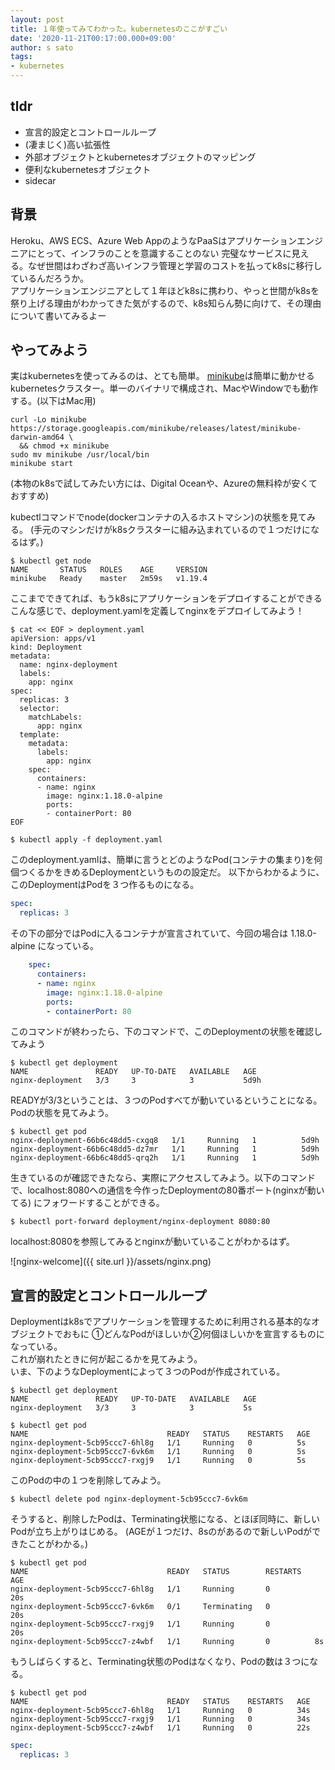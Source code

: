 ```yaml
---
layout: post
title: １年使ってみてわかった。kubernetesのここがすごい
date: '2020-11-21T00:17:00.000+09:00'
author: s sato
tags:
- kubernetes
---
```


## tldr

- 宣言的設定とコントロールループ
- (凄まじく)高い拡張性
- 外部オブジェクトとkubernetesオブジェクトのマッピング
- 便利なkubernetesオブジェクト
- sidecar

## 背景

Heroku、AWS ECS、Azure Web AppのようなPaaSはアプリケーションエンジニアにとって、インフラのことを意識することのない
完璧なサービスに見える。なぜ世間はわざわざ高いインフラ管理と学習のコストを払ってk8sに移行しているんだろうか。   
アプリケーションエンジニアとして１年ほどk8sに携わり、やっと世間がk8sを祭り上げる理由がわかってきた気がするので、k8s知らん勢に向けて、その理由について書いてみるよー

## やってみよう

実はkubernetesを使ってみるのは、とても簡単。
[minikube](https://kubernetes.io/ja/docs/tasks/tools/install-minikube/)は簡単に動かせるkubernetesクラスター。単一のバイナリで構成され、MacやWindowでも動作する。(以下はMac用)

```
curl -Lo minikube https://storage.googleapis.com/minikube/releases/latest/minikube-darwin-amd64 \
  && chmod +x minikube
sudo mv minikube /usr/local/bin
minikube start
```

(本物のk8sで試してみたい方には、Digital Oceanや、Azureの無料枠が安くておすすめ)


kubectlコマンドでnode(dockerコンテナの入るホストマシン)の状態を見てみる。
(手元のマシンだけがk8sクラスターに組み込まれているので１つだけになるはず。)

```
$ kubectl get node
NAME       STATUS   ROLES    AGE     VERSION
minikube   Ready    master   2m59s   v1.19.4
```

ここまでできてれば、もうk8sにアプリケーションをデプロイすることができる  
こんな感じで、deployment.yamlを定義してnginxをデプロイしてみよう！

```
$ cat << EOF > deployment.yaml
apiVersion: apps/v1
kind: Deployment
metadata:
  name: nginx-deployment
  labels:
    app: nginx
spec:
  replicas: 3
  selector:
    matchLabels:
      app: nginx
  template:
    metadata:
      labels:
        app: nginx
    spec:
      containers:
      - name: nginx
        image: nginx:1.18.0-alpine
        ports:
        - containerPort: 80
EOF

$ kubectl apply -f deployment.yaml
```

このdeployment.yamlは、簡単に言うとどのようなPod(コンテナの集まり)を何個つくるかをきめるDeploymentというものの設定だ。
以下からわかるように、このDeploymentはPodを３つ作るものになる。

```yaml
spec:
  replicas: 3
```

その下の部分ではPodに入るコンテナが宣言されていて、今回の場合は 1.18.0-alpine になっている。

```yaml
    spec:
      containers:
      - name: nginx
        image: nginx:1.18.0-alpine
        ports:
        - containerPort: 80
```

このコマンドが終わったら、下のコマンドで、このDeploymentの状態を確認してみよう

```
$ kubectl get deployment
NAME               READY   UP-TO-DATE   AVAILABLE   AGE
nginx-deployment   3/3     3            3           5d9h
```

READYが3/3ということは、３つのPodすべてが動いているということになる。Podの状態を見てみよう。

```
$ kubectl get pod
nginx-deployment-66b6c48dd5-cxgq8   1/1     Running   1          5d9h
nginx-deployment-66b6c48dd5-dz7mr   1/1     Running   1          5d9h
nginx-deployment-66b6c48dd5-qrq2h   1/1     Running   1          5d9h
```

生きているのが確認できたなら、実際にアクセスしてみよう。以下のコマンドで、localhost:8080への通信を今作ったDeploymentの80番ポート(nginxが動いてる)
にフォワードすることができる。

```
$ kubectl port-forward deployment/nginx-deployment 8080:80
```

localhost:8080を参照してみるとnginxが動いていることがわかるはず。

![nginx-welcome]({{ site.url }}/assets/nginx.png)


## 宣言的設定とコントロールループ

Deploymentはk8sでアプリケーションを管理するために利用される基本的なオブジェクトでおもに
①どんなPodがほしいか②何個ほしいかを宣言するものになっている。  
これが崩れたときに何が起こるかを見てみよう。  
いま、下のようなDeploymentによって３つのPodが作成されている。

```
$ kubectl get deployment
NAME               READY   UP-TO-DATE   AVAILABLE   AGE
nginx-deployment   3/3     3            3           5s

$ kubectl get pod
NAME                               READY   STATUS    RESTARTS   AGE
nginx-deployment-5cb95ccc7-6hl8g   1/1     Running   0          5s
nginx-deployment-5cb95ccc7-6vk6m   1/1     Running   0          5s
nginx-deployment-5cb95ccc7-rxgj9   1/1     Running   0          5s
```

このPodの中の１つを削除してみよう。

```
$ kubectl delete pod nginx-deployment-5cb95ccc7-6vk6m
```

そうすると、削除したPodは、Terminating状態になる、とほぼ同時に、新しいPodが立ち上がりはじめる。
(AGEが１つだけ、8sのがあるので新しいPodができたことがわかる。)

```
$ kubectl get pod
NAME                               READY   STATUS        RESTARTS   AGE
nginx-deployment-5cb95ccc7-6hl8g   1/1     Running       0          20s
nginx-deployment-5cb95ccc7-6vk6m   0/1     Terminating   0          20s
nginx-deployment-5cb95ccc7-rxgj9   1/1     Running       0          20s
nginx-deployment-5cb95ccc7-z4wbf   1/1     Running       0          8s
```

もうしばらくすると、Terminating状態のPodはなくなり、Podの数は３つになる。

```
$ kubectl get pod
NAME                               READY   STATUS    RESTARTS   AGE
nginx-deployment-5cb95ccc7-6hl8g   1/1     Running   0          34s
nginx-deployment-5cb95ccc7-rxgj9   1/1     Running   0          34s
nginx-deployment-5cb95ccc7-z4wbf   1/1     Running   0          22s
```


```yaml
spec:
  replicas: 3
```